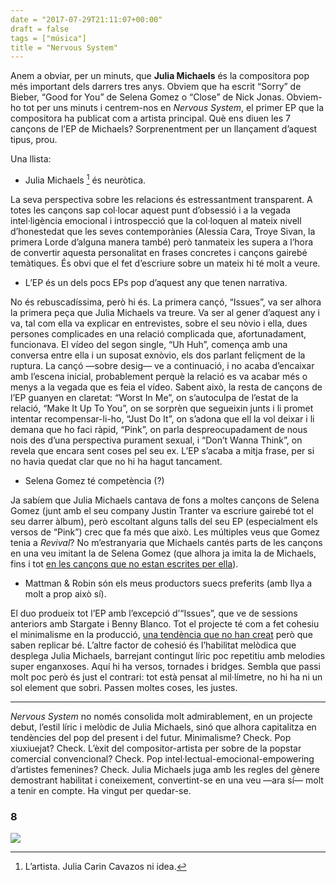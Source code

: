 ```yaml
---
date = "2017-07-29T21:11:07+00:00"
draft = false
tags = ["música"]
title = "Nervous System"
---
```

Anem a obviar, per un minuts, que **Julia Michaels** és la compositora pop més important dels darrers tres anys. Obviem que ha escrit “Sorry” de Bieber, “Good for You” de Selena Gomez o “Close” de Nick Jonas. Obviem-ho tot per uns minuts i centrem-nos en _Nervous System_, el primer EP que la compositora ha publicat com a artista principal. Què ens diuen les 7 cançons de l’EP de Michaels? Sorprenentment per un llançament d’aquest tipus, prou.
<!-- more -->

Una llista:

*   Julia Michaels [^1] és neuròtica.

La seva perspectiva sobre les relacions és estressantment transparent. A totes les cançons sap col·locar aquest punt d’obsessió i a la vegada intel·ligència emocional i introspecció que la col·loquen al mateix nivell d’honestedat que les seves contemporànies (Alessia Cara, Troye Sivan, la primera Lorde d’alguna manera també) però tanmateix les supera a l’hora de convertir aquesta personalitat en frases concretes i cançons gairebé temàtiques. És obvi que el fet d’escriure sobre un mateix hi té molt a veure.

*   L’EP és un dels pocs EPs pop d’aquest any que tenen narrativa.

No és rebuscadíssima, però hi és. La primera cançó, “Issues”, va ser alhora la primera peça que Julia Michaels va treure. Va ser al gener d’aquest any i va, tal com ella va explicar en entrevistes, sobre el seu nòvio i ella, dues persones complicades en una relació complicada que, afortunadament, funcionava. El vídeo del segon single, “Uh Huh”, comença amb una conversa entre ella i un suposat exnòvio, els dos parlant feliçment de la ruptura. La cançó —sobre desig— ve a continuació, i no acaba d’encaixar amb l’escena inicial, probablement perquè la relació es va acabar més o menys a la vegada que es feia el vídeo. Sabent això, la resta de cançons de l’EP guanyen en claretat: “Worst In Me”, on s’autoculpa de l’estat de la relació, “Make It Up To You”, on se sorprèn que segueixin junts i li promet intentar recompensar-li-ho, “Just Do It”, on s’adona que ell la vol deixar i li demana que ho faci ràpid, “Pink”, on parla despreocupadament de nous nois des d’una perspectiva purament sexual, i “Don’t Wanna Think”, on revela que encara sent coses pel seu ex. L’EP s’acaba a mitja frase, per si no havia quedat clar que no hi ha hagut tancament.

*   Selena Gomez té competència (?)

Ja sabíem que Julia Michaels cantava de fons a moltes cançons de Selena Gomez (junt amb el seu company Justin Tranter va escriure gairebé tot el seu darrer àlbum), però escoltant alguns talls del seu EP (especialment els versos de “Pink”) crec que fa més que això. Les múltiples veus que Gomez tenia a _Revival_? No m’estranyaria que Michaels cantés parts de les cançons en una veu imitant la de Selena Gomez (que alhora ja imita la de Michaels, fins i tot [en les cançons que no estan escrites per ella](https://www.youtube.com/watch?v=STO4-8vkG0U)).

*   Mattman &amp; Robin són els meus productors suecs preferits (amb Ilya a molt a prop això sí).

El duo produeix tot l’EP amb l’excepció d’“Issues”, que ve de sessions anteriors amb Stargate i Benny Blanco. Tot el projecte té com a fet cohesiu el minimalisme en la producció, [una tendència que no han creat](https://soundcloud.com/felixsnow) però que saben replicar bé. L’altre factor de cohesió és l’habilitat melòdica que desplega Julia Michaels, barrejant contingut líric poc repetitiu amb melodies super enganxoses. Aquí hi ha versos, tornades i bridges. Sembla que passi molt poc però és just el contrari: tot està pensat al mil·límetre, no hi ha ni un sol element que sobri. Passen moltes coses, les justes.

*** * ***

_Nervous System_ no només consolida molt admirablement, en un projecte debut, l’estil líric i melòdic de Julia Michaels, sinó que alhora capitalitza en tendències del pop del present i del futur. Minimalisme? Check. Pop xiuxiuejat? Check. L’èxit del compositor-artista per sobre de la popstar comercial convencional? Check. Pop intel·lectual-emocional-empowering d’artistes femenines? Check. Julia Michaels juga amb les regles del gènere demostrant habilitat i coneixement, convertint-se en una veu —ara sí— molt a tenir en compte. Ha vingut per quedar-se.

### 8

<img id="splashFade" src="https://68.media.tumblr.com/1c99ad44527197b0c06b84742a57a041/tumblr_otwjszhACp1u00ofno2_1280.png">

[^1]: L’artista. Julia Carin Cavazos ni idea.